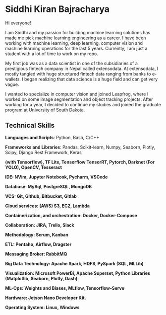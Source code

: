 # Siddhi Kiran Bajracharya

Hi everyone!

I am Siddhi and my passion for building machine learning solutions has made me pick machine learning engineering as a career. I have been working with machine learning, deep learning, computer vision and machine learning operations for the last 5 years. Currently, I am just a student with a lot of time to work on my repo.

My first job was as a data scientist in one of the subsidiaries of a prestigious fintech company in Nepal called extensodata. At extensodata, I mostly tangled with huge structured fintech data ranging from banks to e-wallets. I began realizing that data science is a huge field and can get very vague.

I wanted to specialize in computer vision and joined Leapfrog, where I worked on some image segmentation and object tracking projects. After working for a year, I decided to continue my studies and joined the graduate program at University of South Dakota.


## Technical Skills
<strong>Languages and Scripts</strong>: Python, Bash, C/C++

<strong>Frameworks and Libraries</strong>: Pandas, Scikit-learn, Numpy, Seaborn, Plotly, Scipy, Django Rest Framework, Keras

<strong>(with Tensorflow), TF Lite, Tensorflow TensorRT, Pytorch, Darknet (For YOLO), OpenCV, Tesseract

<strong>IDE</strong>: NVim, Jupyter Notebook, Pycharm, VSCode

<strong>Database</strong>: MySql, PostgreSQL, MongoDB

<strong>VCS</strong>: Git, Github, Bitbucket, Gitlab

<strong>Cloud services</strong>: (AWS) S3, EC2, Lambda

<strong>Containerization, and orchestration</strong>: Docker, Docker-Compose

<strong>Collaboration</strong>: JIRA, Trello, Slack

<strong>Methodology</strong>: Scrum, Kanban

<strong>ETL</strong>: Pentaho, Airflow, Dragster

<strong>Messaging Broker</strong>: RabbitMQ

<strong>Big Data Technology</strong>: Apache Spark, HDFS, PySpark (SQL, MLLib)

<strong>Visualization</strong>: Microsoft PowerBi, Apache Superset, Python Libraries (Matplotlib, Seaborn, Plotly, Dash)

<strong>ML-Ops</strong>: Weights and Biases, MLflow, Tensorflow-Serve

<strong>Hardware</strong>: Jetson Nano Developer Kit.

<strong>Operating System</strong>: Linux, Windows
